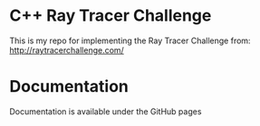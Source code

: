 # C++ Ray Tracer Challenge

This is my repo for implementing the Ray Tracer Challenge from: http://raytracerchallenge.com/

# Documentation

Documentation is available under the GitHub pages
